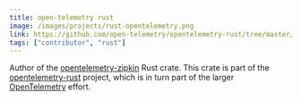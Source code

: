 ```yaml
---
title: open-telemetry rust
image: /images/projects/rust-opentelemetry.png
link: https://github.com/open-telemetry/opentelemetry-rust/tree/master/opentelemetry-zipkin
tags: ["contributor", "rust"]
---
```


Author of the [opentelemetry-zipkin](https://crates.io/crates/opentelemetry-zipkin) Rust crate. This crate is part of the [opentelemetry-rust](https://github.com/open-telemetry/opentelemetry-rust) project, which is in turn part of the larger [OpenTelemetry](https://opentelemetry.io/) effort.